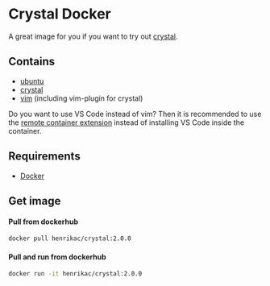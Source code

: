 # Crystal Docker

A great image for you if you want to try out [crystal](https://crystal-lang.org/).

## Contains
* [ubuntu](https://ubuntu.com/)
* [crystal](https://crystal-lang.org/)
* [vim](https://www.vim.org/) (including vim-plugin for crystal)

Do you want to use VS Code instead of vim? Then it is recommended to use the [remote container extension](https://code.visualstudio.com/docs/remote/containers) instead of installing VS Code inside the container.

## Requirements
* [Docker](https://www.docker.com/?utm_source=google&utm_medium=cpc&utm_campaign=dockerhomepage&utm_content=nemea&utm_term=dockerhomepage&utm_budget=growth)

## Get image
#### Pull from dockerhub
```bash
docker pull henrikac/crystal:2.0.0
```

#### Pull and run from dockerhub
```bash
docker run -it henrikac/crystal:2.0.0
```

